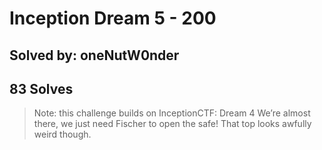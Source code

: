 # Inception Dream 5 - 200
## Solved by: oneNutW0nder
## 83 Solves

> Note: this challenge builds on InceptionCTF: Dream 4
We’re almost there, we just need Fischer to open the safe! That top looks awfully weird though.
